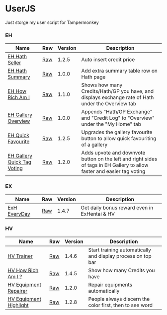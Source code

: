 # UserJS
Just storge my user script for Tampermonkey

### EH
| Name | Raw | Version | Description |
| --- | --- | --- | --- |
| [EH Hath Seller](EH/eh_hath_seller.user.js) | [Raw](https://github.com/carry0987/UserJS/raw/master/EH/eh_hath_seller.user.js) | 1.2.5 | Auto insert credit price |
| [EH Hath Summary](EH/eh_hath_summary.user.js) | [Raw](https://github.com/carry0987/UserJS/raw/master/EH/eh_hath_summary.user.js) | 1.0.0 | Add extra summary table row on Hath page |
| [EH How Rich Am I](EH/eh_how_rich_am_i.user.js) | [Raw](https://github.com/carry0987/UserJS/raw/master/EH/eh_how_rich_am_i.user.js) | 1.1.0 | Shows how many Credits/Hath/GP you have, and displays exchange rate of Hath under the Overview tab |
| [EH Gallery Overview](EH/eh_overview.user.js) | [Raw](https://github.com/carry0987/UserJS/raw/master/EH/eh_overview.user.js) | 1.0.0 | Appends "Hath/GP Exchange" and "Credit Log" to "Overview" under the "My Home" tab |
| [EH Quick Favourite](EH/eh_quick_favourite.user.js) | [Raw](https://github.com/carry0987/UserJS/raw/master/EH/eh_quick_favourite.user.js) | 1.2.5 | Upgrades the gallery favourite button to allow quick favouriting of a gallery |
| [EH Gallery Quick Tag Voting](EH/eh_quick_tag_voting.user.js) | [Raw](https://github.com/carry0987/UserJS/raw/master/EH/eh_quick_tag_voting.user.js) | 1.2.0 | Adds upvote and downvote button on the left and right sides of tags in EH Gallery to allow faster and easier tag voting |

### EX
| Name | Raw | Version | Description |
| --- | --- | --- | --- |
| [ExH EveryDay](EX/ex_everyday.user.js) | [Raw](https://github.com/carry0987/UserJS/raw/master/EX/ex_everyday.user.js) | 1.4.7 | Get daily bonus reward even in ExHentai & HV |

### HV
| Name | Raw | Version | Description |
| --- | --- | --- | --- |
| [HV Trainer](HV/hv_trainer.user.js) | [Raw](https://github.com/carry0987/UserJS/raw/master/HV/hv_trainer.user.js) | 1.4.6 | Start training automatically and display process on top bar | 
| [HV How Rich Am I ?](HV/hv_how_rich_am_i.user.js) | [Raw](https://github.com/carry0987/UserJS/raw/master/HV/hv_how_rich_am_i.user.js) | 1.4.5 | Show how many Credits you have | 
| [HV Equipment Repairer](HV/hv_equip_repairer.user.js) | [Raw](https://github.com/carry0987/UserJS/raw/master/HV/hv_equip_repairer.user.js) | 1.2.0 | Repair equipments automatically |
| [HV Equipment Highlight](HV/hv_equip_highlight.user.js) | [Raw](https://github.com/carry0987/UserJS/raw/master/HV/hv_equip_highlight.user.js) | 1.2.8 | People always discern the color first, then to see word |
